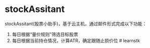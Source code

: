 # stockAssitant
stockAssitant(股票小助手)，基于云主机，通过邮件形式完成以下功能：
1. 每日根据“量价规则”筛选目标股票
2. 每日根据当前持仓情况，计算ATR，确定跟随止损价位
#   l e a r n s t k  
 